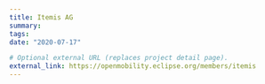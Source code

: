 ```yaml
---
title: Itemis AG
summary:
tags:
date: "2020-07-17"

# Optional external URL (replaces project detail page).
external_link: https://openmobility.eclipse.org/members/itemis
---
```

